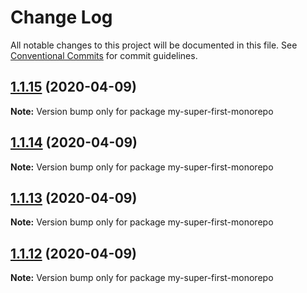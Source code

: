 # Change Log

All notable changes to this project will be documented in this file.
See [Conventional Commits](https://conventionalcommits.org) for commit guidelines.

## [1.1.15](https://github.com/sliim35/test-lerna/compare/v1.1.14...v1.1.15) (2020-04-09)

**Note:** Version bump only for package my-super-first-monorepo





## [1.1.14](https://github.com/sliim35/test-lerna/compare/v1.1.13...v1.1.14) (2020-04-09)

**Note:** Version bump only for package my-super-first-monorepo





## [1.1.13](https://github.com/sliim35/test-lerna/compare/v1.1.12...v1.1.13) (2020-04-09)

**Note:** Version bump only for package my-super-first-monorepo





## [1.1.12](https://github.com/sliim35/test-lerna/compare/v1.1.11...v1.1.12) (2020-04-09)

**Note:** Version bump only for package my-super-first-monorepo

